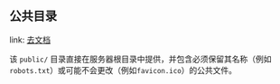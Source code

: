 ## 公共目录

link: [去文档](https://v3.nuxtjs.org/guide/directory-structure/public)

该 `public/` 目录直接在服务器根目录中提供，并包含必须保留其名称（例如`robots.txt`）或可能不会更改（例如`favicon.ico`）的公共文件。
